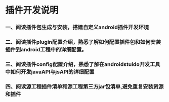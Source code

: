 # 插件开发说明
### 一、阅读插件包生成与安装，搭建自定义android插件开发环境
### 二、阅读插件plugin配置介绍，熟悉了解如何配置插件包和如何安装插件到android工程中的详细配置。
### 三、阅读插件config配置介绍，熟悉了解在androidstuido开发工具中如何开发javaAPI与jsAPI的详细配置
### 四、阅读源工程插件清单和源工程第三方jar包清单,避免重复安装资源和插件

